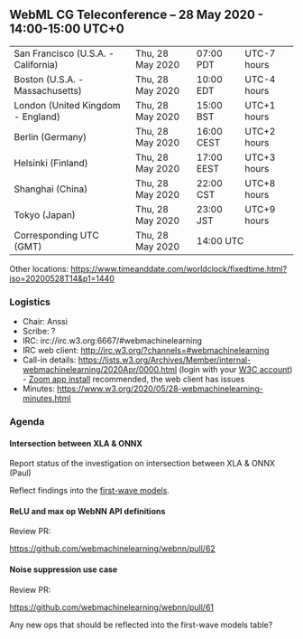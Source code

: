 ## WebML CG Teleconference – 28 May 2020 - 14:00-15:00 UTC+0

<table>
<tr><td> San Francisco (U.S.A. - California) <td> Thu, 28 May 2020 <td> 07:00 PDT <td> UTC-7 hours
<tr><td> Boston (U.S.A. - Massachusetts) <td> Thu, 28 May 2020 <td> 10:00 EDT <td> UTC-4 hours
<tr><td> London (United Kingdom - England) <td> Thu, 28 May 2020 <td> 15:00 BST <td> UTC+1 hours
<tr><td> Berlin (Germany) <td> Thu, 28 May 2020 <td> 16:00 CEST <td> UTC+2 hours
<tr><td> Helsinki (Finland) <td> Thu, 28 May 2020 <td> 17:00 EEST <td> UTC+3 hours
<tr><td> Shanghai (China) <td> Thu, 28 May 2020 <td> 22:00 CST <td> UTC+8 hours
<tr><td> Tokyo (Japan) <td> Thu, 28 May 2020 <td> 23:00 JST <td> UTC+9 hours
<tr><td> Corresponding UTC (GMT) <td> Thu, 28 May 2020 <td colspan=2> 14:00 UTC
</table>

Other locations: https://www.timeanddate.com/worldclock/fixedtime.html?iso=20200528T14&p1=1440

### Logistics

* Chair: Anssi
* Scribe: ?
* IRC: irc://irc.w3.org:6667/#webmachinelearning
* IRC web client: http://irc.w3.org/?channels=#webmachinelearning
* Call-in details: https://lists.w3.org/Archives/Member/internal-webmachinelearning/2020Apr/0000.html (login with your [W3C account](https://www.w3.org/Help/Account/)) - [Zoom app install](https://zoom.us/download) recommended, the web client has issues
* Minutes: https://www.w3.org/2020/05/28-webmachinelearning-minutes.html

### Agenda

#### Intersection between XLA & ONNX

Report status of the investigation on intersection between XLA & ONNX (Paul)

Reflect findings into the [first-wave models](https://github.com/webmachinelearning/webnn/blob/master/op_compatibility/first_wave_models.md).

#### ReLU and max op WebNN API definitions

Review PR:

https://github.com/webmachinelearning/webnn/pull/62

#### Noise suppression use case 

Review PR:

https://github.com/webmachinelearning/webnn/pull/61

Any new ops that should be reflected into the first-wave models table?
